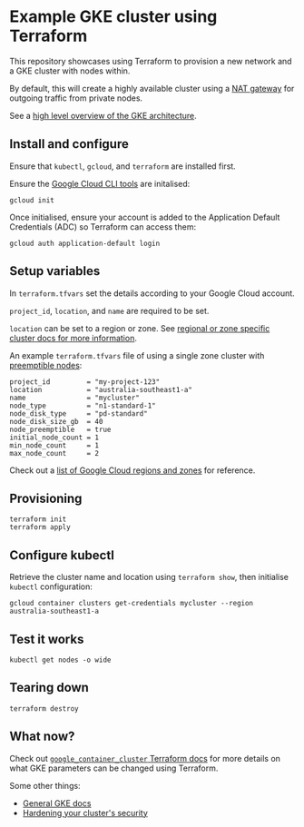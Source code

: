 # Example GKE cluster using Terraform

This repository showcases using Terraform to provision a new network and a GKE cluster with nodes within.

By default, this will create a highly available cluster using a [NAT gateway](https://cloud.google.com/nat/docs/overview#example-gke) for outgoing traffic from private nodes.

See a [high level overview of the GKE architecture](https://cloud.google.com/kubernetes-engine/docs/concepts/cluster-architecture).

## Install and configure

Ensure that `kubectl`, `gcloud`, and `terraform` are installed first.

Ensure the [Google Cloud CLI tools](https://cloud.google.com/sdk/docs/quickstarts) are initalised:

```shell
gcloud init
```

Once initialised, ensure your account is added to the Application Default Credentials (ADC) so Terraform can access them:

```shell
gcloud auth application-default login
```

## Setup variables

In `terraform.tfvars` set the details according to your Google Cloud account.

`project_id`, `location`, and `name` are required to be set.

`location` can be set to a region or zone. See [regional or zone specific cluster docs for more information](https://cloud.google.com/kubernetes-engine/docs/concepts/types-of-clusters#availability).

An example `terraform.tfvars` file of using a single zone cluster with [preemptible nodes](https://cloud.google.com/compute/docs/instances/preemptible):

```
project_id         = "my-project-123"
location           = "australia-southeast1-a"
name               = "mycluster"
node_type          = "n1-standard-1"
node_disk_type     = "pd-standard"
node_disk_size_gb  = 40
node_preemptible   = true
initial_node_count = 1
min_node_count     = 1
max_node_count     = 2
```

Check out a [list of Google Cloud regions and zones](https://cloud.google.com/compute/docs/regions-zones) for reference.

## Provisioning

```shell
terraform init
terraform apply
```

## Configure kubectl

Retrieve the cluster name and location using `terraform show`, then initialise `kubectl` configuration:

```shell
gcloud container clusters get-credentials mycluster --region australia-southeast1-a
```

## Test it works

```shell
kubectl get nodes -o wide
```

## Tearing down

```shell
terraform destroy
```

## What now?

Check out [`google_container_cluster` Terraform docs](https://www.terraform.io/docs/providers/google/r/container_cluster.html) 
for more details on what GKE parameters can be changed using Terraform.

Some other things:
* [General GKE docs](https://cloud.google.com/kubernetes-engine/docs)
* [Hardening your cluster's security](https://cloud.google.com/kubernetes-engine/docs/how-to/hardening-your-cluster)
